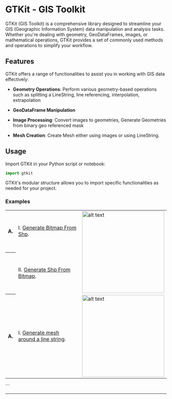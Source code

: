 

# GTKit - GIS Toolkit

GTKit (GIS Toolkit) is a comprehensive library designed to streamline your GIS 
(Geographic Information System) data manipulation and analysis tasks. 
Whether you're dealing with geometry, GeoDataFrames, images, or mathematical operations,
GTKit provides a set of commonly used methods and operations to simplify your workflow.

## Features

GTKit offers a range of functionalities to assist you in working with GIS data effectively:

- **Geometry Operations**: Perform various geometry-based operations such as splitting a LineString, line referencing,
interpolation, extrapolation

- **GeoDataFrame Manipulation**
- **Image Processing**: Convert images to geometries, Generate Geometries from binary geo referenced mask
- **Mesh Creation**: Create Mesh either using images or using LineString.

[comment]: <> (## Installation)

[comment]: <> (You can install GTKit using `pip`:)

[comment]: <> (```bash)

[comment]: <> (pip install gtkit)

[comment]: <> (```)

## Usage

Import GTKit in your Python script or notebook:

```python
import gtkit
```

GTKit's modular structure allows you to import specific functionalities as needed for your project.

### Examples

<table>
    <tr>
        <th>A.</th>
        <td>
            I. <a href="tutorials/shpToBitmap.ipynb">Generate Bitmap From Shp</a>.
        </td>
        <td rowspan="2">
            <img src="https://github.com/fuzailpalnak/gtkit/assets/24665570/c6927658-2911-49fd-ab57-e387a6554513" alt="alt text" width="256" height="256">
        </td>
    </tr>
    <tr>
        <th></th>
        <td>
            II. <a href="tutorials/bitmapToShp.ipynb">Generate Shp From Bitmap</a>.
        </td>
    </tr>
    <tr>
        <th>A.</th>
        <td>
            I. <a href="tutorials/shp2Mesh.ipynb">Generate mesh around a line string</a>.
        </td>
        <td rowspan="2">
            <img src="https://github.com/fuzailpalnak/gtkit/assets/24665570/ea348f2b-89a0-41aa-af42-0c21e7ab6c64" alt="alt text" width="256" height="256">
        </td>
    </tr>

</table>
```

[comment]: <> (## Documentation)

[comment]: <> (For detailed information on available methods, classes, and their usage, refer to the [GTKit Documentation]&#40;https://gtkit-docs.example.com&#41;.)

[comment]: <> (## Contributing)

[comment]: <> (We welcome contributions from the GIS community! If you'd like to contribute to GTKit, please refer to our [Contribution Guidelines]&#40;https://gtkit-docs.example.com/contributing&#41; for more information.)

[comment]: <> (## License)

[comment]: <> (GTKit is released under the [MIT License]&#40;https://opensource.org/licenses/MIT&#41;.)

[comment]: <> (## Contact)

[comment]: <> (Have questions or suggestions? Feel free to contact us at `contact@example.com`.)

---

